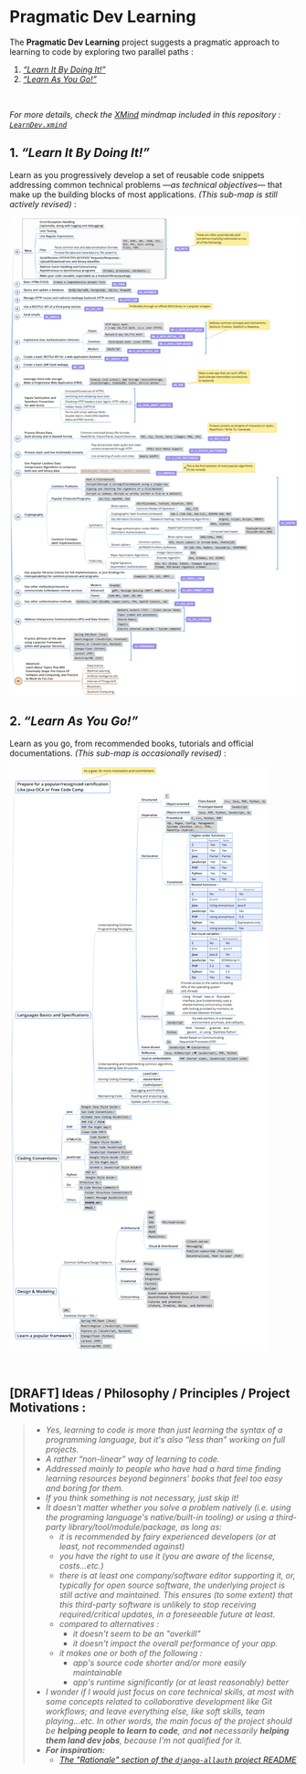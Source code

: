 # Pragmatic Dev Learning

The **Pragmatic Dev Learning** project suggests a pragmatic approach to learning to code by exploring two parallel paths :

1. [_“Learn It By Doing It!”_](#1-learn-it-by-doing-it)
2. [_“Learn As You Go!”_](#2-learn-as-you-go)

<br />

_For more details, check the [XMind](https://www.xmind.net/xmind8-pro/) mindmap included in this repository : [`LearnDev.xmind`](LearnDev.xmind)_

## 1. _“Learn It By Doing It!”_

Learn as you progressively develop a set of reusable code snippets addressing common technical problems —*as technical objectives*— that make up the building blocks of most applications. _(This sub-map is still actively revised)_ :

![Learn_It_By_Doing_It](assets/Learn_It_By_Doing_It.png)

## 2. _“Learn As You Go!”_

Learn as you go, from recommended books, tutorials and official documentations.  _(This sub-map is occasionally revised)_  :

![Learn_As_You_Go](assets/Learn_As_You_Go.png)

<br/>

## [DRAFT] Ideas / Philosophy / Principles / Project Motivations :
  > - *Yes, learning to code is more than just learning the syntax of a programming language, but it's also “less than” working on full projects.*
  > - *A rather “non-linear” way of learning to code.*
  > - *Addressed mainly to people who have had a hard time finding learning resources beyond beginners' books that feel too easy and boring for them.*
  > - *If you think something is not necessary, just skip it!*
  > - *It doesn't matter whether you solve a problem natively (i.e. using the programing language's native/built-in tooling) or using a third-party library/tool/module/package, as long as:*
  > 	- *it is recommended by fairy experienced developers (or at least, not recommended against)*
  > 	- *you have the right to use it (you are aware of the license, costs...etc.)*
  > 	- *there is at least one company/software editor supporting it, or, typically for open source software, the underlying project is still active and maintained. This ensures (to some extent) that this third-party software is unlikely to stop receiving required/critical updates, in a foreseeable future at least.*
  > 	- *compared to alternatives :*
  > 		- *it doesn't seem to be an "overkill"*
  > 		- *it doesn't impact the overall performance of your app.*
  > 	- *it makes one or both of the following :*
  > 		- *app's source code shorter and/or more easily maintainable*
  > 		- *app's runtime significantly (or at least reasonably) better*
  > - *I wonder if I would just focus on core technical skills, at most with some concepts related to collaborative development like Git workflows; and leave everything else, like soft skills, team playing...etc. In other words, the main focus of the project should be **helping people to learn to code**, and **not** necessarily **helping them land dev jobs**, because I'm not qualified for it.*
  > - ***For inspiration:***
  > 	- *[The "Rationale" section of the `django-allauth` project README](https://github.com/pennersr/django-allauth/tree/e12112d03342b70a421aeebd4b6eecc7a7a211e8#rationale)*
